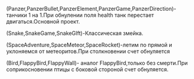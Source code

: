 (Panzer,PanzerBullet,PanzerElement,PanzerGame,PanzerDirection)-танчики 1 на 1.При обнулении поля health танк перестает двигаться.Основной проект.

(Snake,SnakeGame,SnakeGIft)-Классическая змейка.

(SpaceAdventure,SpaceMeteor,SpaceRocket)-летим по прямой и уклоняемся от метеоритов.При столкновении счет обнуляется

(Bird,FlappyBird,FlappyWall)- аналог FlappyBird,только без смерти.При соприкосновении птицы с боковой стороной счет обнуляется.

